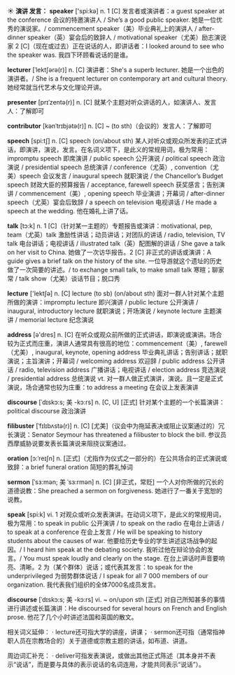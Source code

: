 ☀ <span class="category">**演讲 发言：**</span>
<span class="vocabulary">**speaker**</span> ['spi:kə] 
<span class="definition">n. 1 [C] 发言者或演讲者：</span>a guest speaker at the conference 会议的特邀演讲人 / She’s a good public speaker. 她是一位优秀的演说家。/ commencement speaker（美）毕业典礼上的演讲人 / after-dinner speaker（英）宴会后的致辞人 / motivational speaker（尤美）励志演说家 <span class="definition">2 [C]（现在或过去）正在说话的人，即讲话者：</span>I looked around to see who the speaker was. 我四下环顾看说话的是谁。
           
<span class="vocabulary">**lecturer**</span> [ˈlektʃərə(r)]
<span class="definition">n. [C] 演讲者：</span>She's a superb lecturer. 她是一个出色的演讲者。/ She is a frequent lecturer on contemporary art and cultural theory. 她经常就当代艺术与文化理论开讲。
           
<span class="vocabulary">**presenter**</span> [prɪˈzentə(r)]
<span class="definition">n. [C] 就某个主题对听众讲话的人，如演讲人、发言人：</span>了解即可
           
<span class="vocabulary">**contributor**</span> [kənˈtrɪbjətə(r)]
<span class="definition">n. [C] ~ (to sth)（会议的）发言人：</span>了解即可

<span class="vocabulary">**speech**</span> [spi:tʃ] 
<span class="definition">n. [C] speech (on/about sth) 某人对听众或观众所发表的正式讲话，即演讲，演说，发言。在名词义项下，是此义的常规用词，极为常用：</span>impromptu speech 即席演讲 / public speech 公开演说 / political speech 政治演说 / presidential speech 总统演讲 / conference（尤英）, convention（尤美）speech 会议发言 / inaugural speech 就职演说 / the Chancellor’s Budget speech 财政大臣的预算报告 / acceptance, farewell speech 获奖感言；告别演讲 / commencement（美）, opening speech 毕业演讲；开幕词 / after-dinner speech（尤英）宴会后致辞 / a speech on television 电视讲话 / He made a speech at the wedding. 他在婚礼上讲了话。

<span class="vocabulary">**talk**</span> [tɔ:k] 
<span class="definition">n. 1 [C]（针对某一主题的）专题报告或演讲：</span>motivational, pep, team（尤英）talk 激励性讲话；动员讲话；对团队的讲话 / radio, television, TV talk 电台讲话；电视讲话 / illustrated talk（英）配图解的讲话 / She gave a talk on her visit to China. 她做了一次访华报告。<span class="definition">2 [C] 非正式的讲话或演讲：</span>A guide gives a brief talk on the history of the site. 一位导游就这个遗址的历史做了一次简要的讲述。/ to exchange small talk, to make small talk 寒暄；聊家常 / talk show（尤美）谈话节目；脱口秀

<span class="vocabulary">**lecture**</span> ['lektʃə] 
<span class="definition">n. [C] lecture (to sb) (on/about sth) 面对一群人针对某个主题所做的演讲：</span>impromptu lecture 即兴演讲 / public lecture 公开演讲 / inaugural, introductory lecture 就职演说；开场演说 / keynote lecture 主题演讲 / memorial lecture 纪念演说

<span class="vocabulary">**address**</span> [ə'dres] 
<span class="definition">n. [C] 在听众或观众前所做的正式讲话，即演说或演讲。场合较为正式而庄重，演讲人通常具有很高的地位：</span>commencement（美）, farewell（尤美）, inaugural, keynote, opening address 毕业典礼讲话；告别讲话；就职演说；主旨演讲；开幕词 / welcoming address 欢迎辞 / public address 公开讲话 / radio, television address 广播讲话；电视讲话 / election address 竞选演说 / presidential address 总统演说 <span class="definition">vt. 对一群人做正式演讲，演说。且一定是正式演说，场合通常也较为庄重：</span>to address a meeting 在会议上发表演讲
           
<span class="vocabulary">**discourse**</span> [ˈdɪskɔ:s; 美 -kɔ:rs]
<span class="definition">n. [C, U] [正式] 针对某个主题的一个长篇演讲：</span>political discourse 政治演讲
          
<span class="vocabulary">**filibuster**</span> [ˈfɪlɪbʌstə(r)]
<span class="definition">n. [C] [尤美]（议会中为拖延表决或阻止议案通过的）冗长演说：</span>Senator Seymour has threatened a filibuster to block the bill. 参议员西摩威胁说要发表长篇演说来阻挠议案通过。
           
<span class="vocabulary">**oration**</span> [ɔ:ˈreɪʃn]
<span class="definition">n. [正式]（尤指作为仪式之一部分的）在公共场合的正式演说或致辞：</span>a brief funeral oration 简短的葬礼悼词
           
<span class="vocabulary">**sermon**</span> [ˈsɜ:mən; 美 ˈsɜ:rmən]
<span class="definition">n. [C] [非正式，常贬] 一个人对你所做的冗长的道德说教：</span>She preached a sermon on forgiveness. 她进行了一番关于宽恕的说教。

<span class="vocabulary">**speak**</span> [spi:k] 
<span class="definition">vi. 1 对观众或听众发表演讲。在动词义项下，是此义的常规用词，极为常用：</span>to speak in public 公开演讲 / to speak on the radio 在电台上讲话 / to speak at a conference 在会上发言 / He will be speaking to history students about the causes of war. 他要给历史专业的学生讲述这场战争的起因。/ I heard him speak at the debating society. 我听过他在辩论协会的发言。/ You must speak loudly and clearly on the stage. 在台上讲话时声音要响亮、清晰。<span class="definition">2 为（某个群体）说话；或代表其发言：</span>to speak for the underprivileged 为弱势群体说话 / I speak for all 7 000 members of our organization. 我代表我们组织的全体7000名成员发言。
         
<span class="vocabulary">**discourse**</span> [ˈdɪskɔ:s; 美 -kɔ:rs]
<span class="definition">vi. ~ on/upon sth [正式] 对自己所知甚多的事情进行讲述或长篇演讲：</span>He discoursed for several hours on French and English prose. 他花了几个小时讲述法国和英国的散文。

相关词义延伸：
· lecture还可指大学的讲座，讲课；
· sermon还可指（通常指神职人员在宗教场合的）关于道德或宗教主题的讲话，如布道、讲道。

周边词汇补充：
· deliver可指发表演说，或做出其他正式陈述（其本身并不表示“说话”，而是要与具体的表示说话的名词连用，才能共同表示“说话”）。


	


